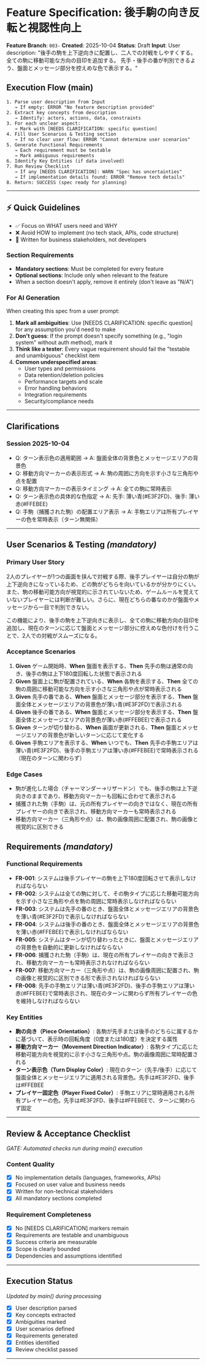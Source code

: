 # Feature Specification: 後手駒の向き反転と視認性向上

**Feature Branch**: `003-`
**Created**: 2025-10-04
**Status**: Draft
**Input**: User description: "後手の駒を上下逆向きに配置し、二人での対戦をしやすくする。 全ての駒に移動可能な方向の目印を追加する。 先手・後手の番が判別できるよう、盤面とメッセージ部分を控えめな色で表示する。"

## Execution Flow (main)
```
1. Parse user description from Input
   → If empty: ERROR "No feature description provided"
2. Extract key concepts from description
   → Identify: actors, actions, data, constraints
3. For each unclear aspect:
   → Mark with [NEEDS CLARIFICATION: specific question]
4. Fill User Scenarios & Testing section
   → If no clear user flow: ERROR "Cannot determine user scenarios"
5. Generate Functional Requirements
   → Each requirement must be testable
   → Mark ambiguous requirements
6. Identify Key Entities (if data involved)
7. Run Review Checklist
   → If any [NEEDS CLARIFICATION]: WARN "Spec has uncertainties"
   → If implementation details found: ERROR "Remove tech details"
8. Return: SUCCESS (spec ready for planning)
```

---

## ⚡ Quick Guidelines
- ✅ Focus on WHAT users need and WHY
- ❌ Avoid HOW to implement (no tech stack, APIs, code structure)
- 👥 Written for business stakeholders, not developers

### Section Requirements
- **Mandatory sections**: Must be completed for every feature
- **Optional sections**: Include only when relevant to the feature
- When a section doesn't apply, remove it entirely (don't leave as "N/A")

### For AI Generation
When creating this spec from a user prompt:
1. **Mark all ambiguities**: Use [NEEDS CLARIFICATION: specific question] for any assumption you'd need to make
2. **Don't guess**: If the prompt doesn't specify something (e.g., "login system" without auth method), mark it
3. **Think like a tester**: Every vague requirement should fail the "testable and unambiguous" checklist item
4. **Common underspecified areas**:
   - User types and permissions
   - Data retention/deletion policies
   - Performance targets and scale
   - Error handling behaviors
   - Integration requirements
   - Security/compliance needs

---

## Clarifications

### Session 2025-10-04
- Q: ターン表示色の適用範囲 → A: 盤面全体の背景色とメッセージエリアの背景色
- Q: 移動方向マーカーの表示形式 → A: 駒の周囲に方向を示す小さな三角形や点を配置
- Q: 移動方向マーカーの表示タイミング → A: 全ての駒に常時表示
- Q: ターン表示色の具体的な色指定 → A: 先手: 薄い青(#E3F2FD)、後手: 薄い赤(#FFEBEE)
- Q: 手駒（捕獲された駒）の配置エリア表示 → A: 手駒エリアは所有プレイヤーの色を常時表示（ターン無関係）

---

## User Scenarios & Testing *(mandatory)*

### Primary User Story
2人のプレイヤーが1つの画面を挟んで対戦する際、後手プレイヤーは自分の駒が上下逆向きになっているため、どの駒がどちらを向いているかが分かりにくい。また、駒の移動可能方向が視覚的に示されていないため、ゲームルールを覚えていないプレイヤーには判断が難しい。さらに、現在どちらの番なのかが盤面やメッセージから一目で判別できない。

この機能により、後手の駒を上下逆向きに表示し、全ての駒に移動方向の目印を追加し、現在のターンに応じて盤面とメッセージ部分に控えめな色付けを行うことで、2人での対戦がスムーズになる。

### Acceptance Scenarios
1. **Given** ゲーム開始時、**When** 盤面を表示する、**Then** 先手の駒は通常の向き、後手の駒は上下180度回転した状態で表示される
2. **Given** 盤面上に駒が配置されている、**When** 各駒を表示する、**Then** 全ての駒の周囲に移動可能な方向を示す小さな三角形や点が常時表示される
3. **Given** 先手の番である、**When** 盤面とメッセージ部分を表示する、**Then** 盤面全体とメッセージエリアの背景色が薄い青(#E3F2FD)で表示される
4. **Given** 後手の番である、**When** 盤面とメッセージ部分を表示する、**Then** 盤面全体とメッセージエリアの背景色が薄い赤(#FFEBEE)で表示される
5. **Given** ターンが切り替わる、**When** 画面が更新される、**Then** 盤面とメッセージエリアの背景色が新しいターンに応じて変化する
6. **Given** 手駒エリアを表示する、**When** いつでも、**Then** 先手の手駒エリアは薄い青(#E3F2FD)、後手の手駒エリアは薄い赤(#FFEBEE)で常時表示される（現在のターンに関わらず）

### Edge Cases
- 駒が進化した場合（チャーマンダー→リザードン）でも、後手の駒は上下逆向きのままであり、移動方向マーカーも回転に合わせて表示される
- 捕獲された駒（手駒）は、元の所有プレイヤーの向きではなく、現在の所有プレイヤーの向きで表示され、移動方向マーカーも常時表示される
- 移動方向マーカー（三角形や点）は、駒の画像周囲に配置され、駒の画像と視覚的に区別できる

## Requirements *(mandatory)*

### Functional Requirements
- **FR-001**: システムは後手プレイヤーの駒を上下180度回転させて表示しなければならない
- **FR-002**: システムは全ての駒に対して、その駒タイプに応じた移動可能方向を示す小さな三角形や点を駒の周囲に常時表示しなければならない
- **FR-003**: システムは先手の番のとき、盤面全体とメッセージエリアの背景色を薄い青(#E3F2FD)で表示しなければならない
- **FR-004**: システムは後手の番のとき、盤面全体とメッセージエリアの背景色を薄い赤(#FFEBEE)で表示しなければならない
- **FR-005**: システムはターンが切り替わったときに、盤面とメッセージエリアの背景色を自動的に更新しなければならない
- **FR-006**: 捕獲された駒（手駒）は、現在の所有プレイヤーの向きで表示され、移動方向マーカーも常時表示されなければならない
- **FR-007**: 移動方向マーカー（三角形や点）は、駒の画像周囲に配置され、駒の画像と視覚的に区別できる形で表示されなければならない
- **FR-008**: 先手の手駒エリアは薄い青(#E3F2FD)、後手の手駒エリアは薄い赤(#FFEBEE)で常時表示され、現在のターンに関わらず所有プレイヤーの色を維持しなければならない

### Key Entities
- **駒の向き（Piece Orientation）**: 各駒が先手または後手のどちらに属するかに基づいて、表示時の回転角度（0度または180度）を決定する属性
- **移動方向マーカー（Movement Direction Indicator）**: 各駒タイプに応じた移動可能方向を視覚的に示す小さな三角形や点。駒の画像周囲に常時配置される
- **ターン表示色（Turn Display Color）**: 現在のターン（先手/後手）に応じて盤面全体とメッセージエリアに適用される背景色。先手は#E3F2FD、後手は#FFEBEE
- **プレイヤー固定色（Player Fixed Color）**: 手駒エリアに常時適用される所有プレイヤーの色。先手は#E3F2FD、後手は#FFEBEEで、ターンに関わらず固定

---

## Review & Acceptance Checklist
*GATE: Automated checks run during main() execution*

### Content Quality
- [x] No implementation details (languages, frameworks, APIs)
- [x] Focused on user value and business needs
- [x] Written for non-technical stakeholders
- [x] All mandatory sections completed

### Requirement Completeness
- [x] No [NEEDS CLARIFICATION] markers remain
- [x] Requirements are testable and unambiguous
- [x] Success criteria are measurable
- [x] Scope is clearly bounded
- [x] Dependencies and assumptions identified

---

## Execution Status
*Updated by main() during processing*

- [x] User description parsed
- [x] Key concepts extracted
- [x] Ambiguities marked
- [x] User scenarios defined
- [x] Requirements generated
- [x] Entities identified
- [x] Review checklist passed

---
